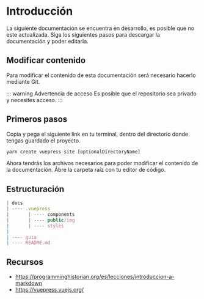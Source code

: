 # Introducción
La siguiente documentación se encuentra en desarrollo, es posible que no este actualizada. Siga los siguientes pasos para descargar la documentación y poder editarla.

## Modificar contenido
 Para modificar el contenido de esta documentación será necesario hacerlo mediante Git.

::: warning Advertencia de acceso
Es posible que el repositorio sea privado y necesites acceso.
:::

## Primeros pasos
Copia y pega el siguiente link en tu terminal, dentro del directorio donde tengas guardado el proyecto.

```js
yarn create vuepress-site [optionalDirectoryName]
```
Ahora tendrás los archivos necesarios para poder modificar el contenido de la documentación. Ábre la carpeta raíz con tu editor de código.

## Estructuración
```js
| docs
| ---- .vuepress
|       | ---- components
|       | ---- public/img
|       | ---- styles
|        
| ---- guia
| ---- README.md
```

## Recursos
<ul>
    <li>
    <a href="https://programminghistorian.org/es/lecciones/introduccion-a-markdown" target="_blank">
    https://programminghistorian.org/es/lecciones/introduccion-a-markdown
    </a>
    </li>
    <li>
    <a href="https://vuepress.vuejs.org/" target="_blank">
    https://vuepress.vuejs.org/
    </a>
    </li>
</ul>
